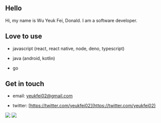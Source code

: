 ## Hello

Hi, my name is Wu Yeuk Fei, Donald. I am a software developer.

## Love to use

- javascript (react, react native, node, deno, typescript)

- java (android, kotlin)

- go

## Get in touch

- email: [yeukfei02@gmail.com](yeukfei02@gmail.com)

- twitter: [https://twitter.com/yeukfei02](https://twitter.com/yeukfei02)

<img src="https://github-readme-stats.vercel.app/api?username=yeukfei02&theme=dracula" />

<img src="https://github-readme-stats.vercel.app/api/top-langs/?username=yeukfei02&theme=dracula" />
